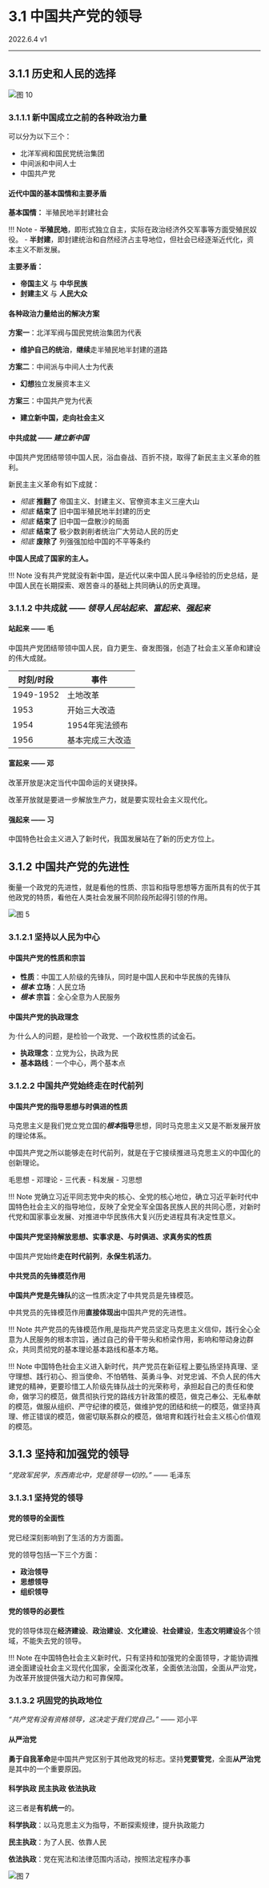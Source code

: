 # 3.1 中国共产党的领导

2022.6.4 v1

***

## 3.1.1 历史和人民的选择

![图 10](images/c6c435a640e55b7458fda7599d7f015478860606528fbc53d267715579f5a26f.png)  

### 3.1.1.1 新中国成立之前的各种政治力量

可以分为以下三个：

- 北洋军阀和国民党统治集团
- 中间派和中间人士
- 中国共产党

#### 近代中国的基本国情和主要矛盾

**基本国情：** 半殖民地半封建社会

!!! Note
    - **半殖民地**，即形式独立自主，实际在政治经济外交军事等方面受殖民奴役。
    - **半封建**，即封建统治和自然经济占主导地位，但社会已经逐渐近代化，资本主义不断发展。

**主要矛盾：**

- **帝国主义** 与 **中华民族**
- **封建主义** 与 **人民大众**

#### 各种政治力量给出的解决方案

**方案一**：北洋军阀与国民党统治集团为代表

- **维护自己的统治**，**继续**走半殖民地半封建的道路

**方案二**：中间派与中间人士为代表

- **幻想**独立发展资本主义

**方案三**：中国共产党为代表

- **建立新中国，走向社会主义**

#### 中共成就 —— *建立新中国*

中国共产党团结带领中国人民，浴血奋战、百折不挠，取得了新民主主义革命的胜利。

新民主主义革命有如下成就：

- *彻底* **推翻了** 帝国主义、封建主义、官僚资本主义三座大山
- *彻底* **结束了** 旧中国半殖民地半封建的历史
- *彻底* **结束了** 旧中国一盘散沙的局面
- *彻底* **结束了** 极少数剥削者统治广大劳动人民的历史
- *彻底* **废除了** 列强强加给中国的不平等条约

**中国人民成了国家的主人。**

!!! Note
    没有共产党就没有新中国，是近代以来中国人民斗争经验的历史总结，是中国人民在长期探索、艰苦奋斗的基础上共同确认的历史真理。

### 3.1.1.2 中共成就 —— *领导人民站起来、富起来、强起来*

#### 站起来 —— 毛

中国共产党团结带领中国人民，自力更生、奋发图强，创造了社会主义革命和建设的伟大成就。

| 时刻/时段 | 事件 |
| - | - |
| 1949-1952 | 土地改革 |
| 1953 | 开始三大改造 |
| 1954 | 1954年宪法颁布 |
| 1956 | 基本完成三大改造 |

#### 富起来 —— 邓

改革开放是决定当代中国命运的关键抉择。

改革开放就是要进一步解放生产力，就是要实现社会主义现代化。

#### 强起来 —— 习

中国特色社会主义进入了新时代，我国发展站在了新的历史方位上。

## 3.1.2 中国共产党的先进性

衡量一个政党的先进性，就是看他的性质、宗旨和指导思想等方面所具有的优于其他政党的特质，看他在人类社会发展不同阶段所起得引领的作用。

![图 5](images/16b40f260414611ed9beaef6026aabfbf065887413f168c7d99bb2677175c0d7.png)  

### 3.1.2.1 坚持以人民为中心

#### 中国共产党的性质和宗旨

- **性质**：中国工人阶级的先锋队，同时是中国人民和中华民族的先锋队
- ***根本*** **立场**：人民立场
- ***根本*** **宗旨**：全心全意为人民服务

#### 中国共产党的执政理念

为·什么人的问题，是检验一个政党、一个政权性质的试金石。

- **执政理念**：立党为公，执政为民
- **基本路线**：一个中心，两个基本点

### 3.1.2.2 中国共产党始终走在时代前列

#### 中国共产党的指导思想与时俱进的性质

马克思主义是我们党立党立国的***根本*****指导**思想，同时马克思主义又是不断发展开放的理论体系。

中国共产党之所以能够走在时代前列，就是在于它接续推进马克思主义的中国化的创新理论。

毛思想 - 邓理论 - 三代表 - 科发展 - 习思想

!!! Note
    党确立习近平同志党中央的核心、全党的核心地位，确立习近平新时代中国特色社会主义的指导地位，反映了全党全军全国各民族人民的共同心愿，对新时代党和国家事业发展、对推进中华民族伟大复兴历史进程具有决定性意义。

#### 中国共产党坚持解放思想、实事求是、与时俱进、求真务实的性质

中国共产党始终**走在时代前列**，**永保生机活力**。

#### 中共党员的先锋模范作用

**中国共产党是先锋队**的这一性质决定了中共党员是先锋模范。

中共党员的先锋模范作用**直接体现出**中国共产党的先进性。

!!! Note
    共产党员的先锋模范作用,是指共产党员坚定马克思主义信仰，践行全心全意为人民服务的根本宗旨，通过自己的骨干带头和桥梁作用，影响和带动身边群众，共同贯彻党的基本理论基本路线和基本方略。

!!! Note
    中国特色社会主义进入新时代，共产党员在新征程上要弘扬坚持真理、坚守理想、践行初心、担当使命、不怕牺牲、英勇斗争、对党忠诚、不负人民的伟大建党的精神，更要珍惜工人阶级先锋队战士的光荣称号，承担起自己的责任和使命，做学习的模范，做贯彻执行党的路线方针政策的模范，做克己奉公、无私奉献的模范，做服从组织、严守纪律的模范，做维护党的团结和统一的模范，做坚持真理、修正错误的模范，做密切联系群众的模范，做培育和践行社会主义核心价值观的模范。

## 3.1.3 坚持和加强党的领导

*“党政军民学，东西南北中，党是领导一切的。”* —— 毛泽东

### 3.1.3.1 坚持党的领导

#### 党的领导的全面性

党已经深刻影响到了生活的方方面面。

党的领导包括一下三个方面：

- **政治领导**
- **思想领导**
- **组织领导**

#### 党的领导的必要性

党的领导体现在**经济建设**、**政治建设**、**文化建设**、**社会建设**，**生态文明建设**各个领域，不能失去党的领导。

!!! Note
    在中国特色社会主义新时代，只有坚持和加强党的全面领导，才能协调推进全面建设社会主义现代化国家，全面深化改革，全面依法治国，全面从严治党，为改革开放提供强大动力和可靠保障。

### 3.1.3.2 巩固党的执政地位

*“共产党有没有资格领导，这决定于我们党自己。”* —— 邓小平

#### 从严治党

**勇于自我革命**是中国共产党区别于其他政党的标志。坚持**党要管党**，全面**从严治党**是其中的一个重要原因。

#### 科学执政 民主执政 依法执政

这三者是**有机统一**的。

**科学执政**：以马克思主义为指导，不断探索规律，提升执政能力

**民主执政**：为了人民、依靠人民

**依法执政**：党在宪法和法律范围内活动，按照法定程序办事

![图 7](images/a51dcaea987a9b8e94afb201f10c58faba7da55313e397d1f6085fc19590e432.png)  
